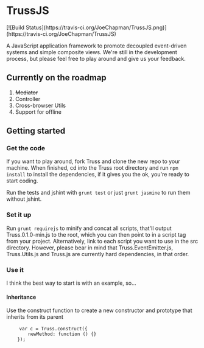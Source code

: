 <h1>TrussJS</h1> [![Build Status](https://travis-ci.org/JoeChapman/TrussJS.png)](https://travis-ci.org/JoeChapman/TrussJS)

<p>A JavaScript application framework to promote decoupled event-driven systems and simple composite views. We're still in the development process, but please feel free to play around and give us your feedback.</p>

<h2>Currently on the roadmap</h2>

<ol>
	<li><del>Mediator</del></li>
	<li>Controller</li>
	<li>Cross-browser Utils</li>
	<li>Support for offline</li>
</ol>

<h2>Getting started</h2>

<h3>Get the code</h3>
<p>If you want to play around, fork Truss and clone the new repo to your machine. When finished, cd into the Truss root directory and run <code>npm install</code> to install the dependencies, if it gives you the ok, you're ready to start coding.</p>

<p>Run the tests and jshint with <code>grunt test</code> or just <code>grunt jasmine</code> to run them without jshint.</p>

<h3>Set it up</h3>
<p>Run <code>grunt requirejs</code> to minify and concat all scripts, that'll output Truss.0.1.0-min.js to the root, which you can then point to in a script tag from your project. Alternatively, link to each script you want to use in the src directory. However, please bear in mind that Truss.EventEmitter.js, Truss.Utils.js and Truss.js are currently hard dependencies, in that order.</p>

<h3>Use it</h3>
<p>I think the best way to start is with an example, so...</p>

<h4>Inheritance</h4>
<p>Use the construct function to create a new constructor and prototype that inherits from its parent</p>
<pre>
	<code>var c = Truss.construct({
		newMethod: function () {}
	});</code>
</pre>








